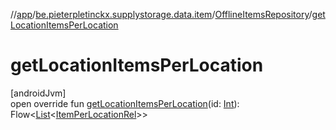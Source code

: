 //[app](../../../index.md)/[be.pieterpletinckx.supplystorage.data.item](../index.md)/[OfflineItemsRepository](index.md)/[getLocationItemsPerLocation](get-location-items-per-location.md)

# getLocationItemsPerLocation

[androidJvm]\
open override fun [getLocationItemsPerLocation](get-location-items-per-location.md)(id: [Int](https://kotlinlang.org/api/latest/jvm/stdlib/kotlin/-int/index.html)): Flow&lt;[List](https://kotlinlang.org/api/latest/jvm/stdlib/kotlin.collections/-list/index.html)&lt;[ItemPerLocationRel](../../be.pieterpletinckx.supplystorage.data.itemPerLocation/-item-per-location-rel/index.md)&gt;&gt;
